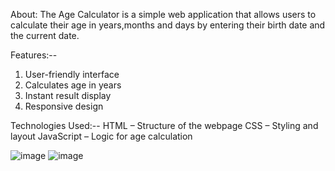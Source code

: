 About: The Age Calculator is a simple web application that allows users to calculate their age in years,months and days by entering their birth date and the current date.

Features:--
1. User-friendly interface
2. Calculates age in years
3. Instant result display
4. Responsive design

Technologies Used:--
HTML – Structure of the webpage
CSS – Styling and layout
JavaScript – Logic for age calculation

![image](https://github.com/user-attachments/assets/d4413ce3-159d-475f-acfe-e38524114b49)
![image](https://github.com/user-attachments/assets/59a8e7b9-83ec-421b-8f66-416ca2b7af98)



